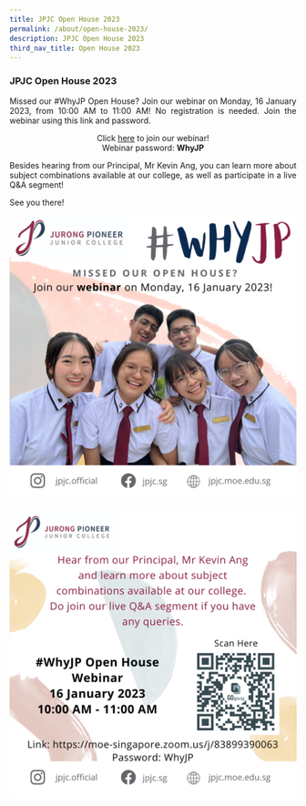 ```yaml
---
title: JPJC Open House 2023
permalink: /about/open-house-2023/
description: JPJC Open House 2023
third_nav_title: Open House 2023
---
```

<div align=justify>

<h3>JPJC Open House 2023</h3>	
<p>Missed our #WhyJP Open House? Join our webinar on Monday, 16 January 2023, from 10:00 AM to 11:00 AM! No registration is needed. Join the webinar using this link and password.

<center><p>Click <a href="https://moe-singapore.zoom.us/j/83899390063">here</a> to join our webinar!
<br>Webinar password: <strong>WhyJP</strong></p></center>

<p>Besides hearing from our Principal, Mr Kevin Ang, you can learn more about subject combinations available at our college, as well as participate in a live Q&A segment!</p>

<p>See you there!</P>
<center>
	
<img src="/images/About%20JPJC/Open%20House%202023/TD1.png"></center>
	
<center>
<img src="/images/About%20JPJC/Open%20House%202023/CD1.png"></center></div>